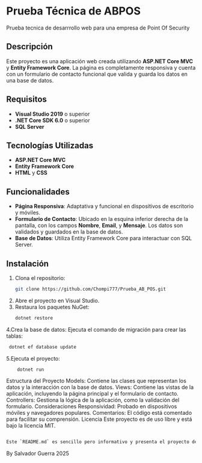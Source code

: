 # Prueba Técnica de ABPOS 
Prueba tecnica de desarrrollo web para una empresa de Point Of Security

## Descripción
Este proyecto es una aplicación web creada utilizando **ASP.NET Core MVC** y **Entity Framework Core**. La página es completamente responsiva y cuenta con un formulario de contacto funcional que valida y guarda los datos en una base de datos.

## Requisitos
- **Visual Studio 2019** o superior
- **.NET Core SDK 6.0** o superior
- **SQL Server**

## Tecnologías Utilizadas
- **ASP.NET Core MVC**
- **Entity Framework Core**
- **HTML** y **CSS**

## Funcionalidades
- **Página Responsiva**: Adaptativa y funcional en dispositivos de escritorio y móviles.
- **Formulario de Contacto**: Ubicado en la esquina inferior derecha de la pantalla, con los campos **Nombre**, **Email**, y **Mensaje**. Los datos son validados y guardados en la base de datos.
- **Base de Datos**: Utiliza Entity Framework Core para interactuar con SQL Server.

## Instalación
1. Clona el repositorio:
   ```bash
   git clone https://github.com/Chompi777/Prueba_AB_POS.git
2. Abre el proyecto en Visual Studio.
3. Restaura los paquetes NuGet:
   ```bash
   dotnet restore
4.Crea la base de datos: Ejecuta el comando de migración para crear las tablas:
  ```bash
   dotnet ef database update
```
5.Ejecuta el proyecto:

        dotnet run

Estructura del Proyecto
Models: Contiene las clases que representan los datos y la interacción con la base de datos.
Views: Contiene las vistas de la aplicación, incluyendo la página principal y el formulario de contacto.
Controllers: Gestiona la lógica de la aplicación, como la validación del formulario.
Consideraciones
Responsividad: Probado en dispositivos móviles y navegadores populares.
Comentarios: El código está comentado para facilitar su comprensión.
Licencia
Este proyecto es de uso libre y está bajo la licencia MIT.

```bash

Este `README.md` es sencillo pero informativo y presenta el proyecto de una manera clara y profesional. Puedes personalizarlo más dependiendo de la información adicional que desees agregar.

```
By Salvador Guerra 2025
